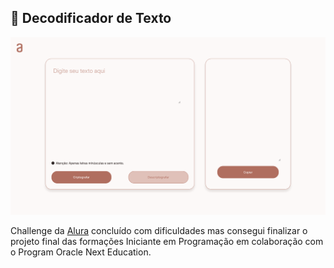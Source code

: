 ## 💬 Decodificador de Texto
![Thumbnail](https://raw.githubusercontent.com/vetrfolnir/challenge-one/main/assets/554132544.png)

Challenge da [Alura](https:www.alura.com.br) concluído com dificuldades mas consegui finalizar o projeto final das formações Iniciante em Programação em colaboração com o Program Oracle Next Education. 
